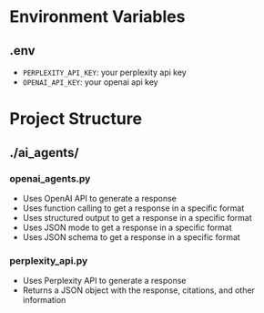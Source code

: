 # Environment Variables

## .env
- `PERPLEXITY_API_KEY`: your perplexity api key
- `OPENAI_API_KEY`: your openai api key

# Project Structure

## ./ai_agents/

### openai_agents.py
- Uses OpenAI API to generate a response
- Uses function calling to get a response in a specific format
- Uses structured output to get a response in a specific format
- Uses JSON mode to get a response in a specific format
- Uses JSON schema to get a response in a specific format

### perplexity_api.py
- Uses Perplexity API to generate a response
- Returns a JSON object with the response, citations, and other information
